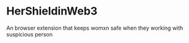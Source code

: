 # HerShieldinWeb3
An browser extension that keeps womxn safe when they working with suspicious person
